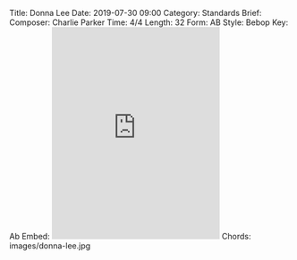 Title: Donna Lee
Date: 2019-07-30 09:00
Category: Standards
Brief:
Composer: Charlie Parker
Time: 4/4
Length: 32
Form: AB
Style: Bebop
Key: Ab
Embed: <iframe src="https://open.spotify.com/embed/playlist/40hc2lsGa1JIILekp6VC6p" width="300" height="380" frameborder="0" allowtransparency="true" allow="encrypted-media"></iframe>
Chords: images/donna-lee.jpg
